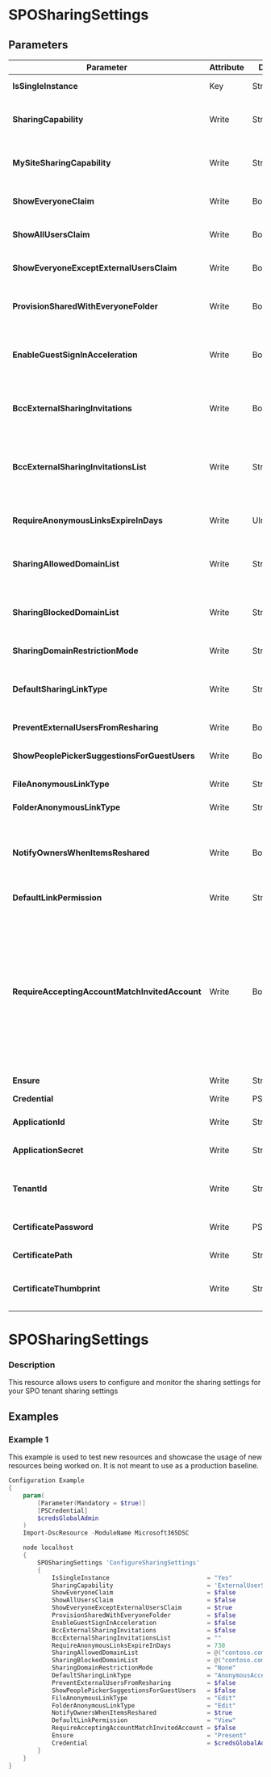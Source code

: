 ﻿# SPOSharingSettings

## Parameters

| Parameter | Attribute | DataType | Description | Allowed Values |
| --- | --- | --- | --- | --- |
| **IsSingleInstance** | Key | String | Specifies the resource is a single instance, the value must be 'Yes' |Yes|
| **SharingCapability** | Write | String | Configures anonymous link types for folders |ExistingExternalUserSharingOnly, ExternalUserAndGuestSharing, Disabled, ExternalUserSharingOnly|
| **MySiteSharingCapability** | Write | String | Configures sharing capability for mysite (onedrive) |ExistingExternalUserSharingOnly, ExternalUserAndGuestSharing, Disabled, ExternalUserSharingOnly|
| **ShowEveryoneClaim** | Write | Boolean | Enables the administrator to hide the Everyone claim in the People Picker. ||
| **ShowAllUsersClaim** | Write | Boolean | Enables the administrator to hide the All Users claim groups in People Picker. ||
| **ShowEveryoneExceptExternalUsersClaim** | Write | Boolean | Enables the administrator to hide the Everyone except external users claim in the People Picker. ||
| **ProvisionSharedWithEveryoneFolder** | Write | Boolean | Creates a Shared with Everyone folder in every user's new OneDrive for Business document library. ||
| **EnableGuestSignInAcceleration** | Write | Boolean | Accelerates guest-enabled site collections as well as member-only site collections when the SignInAccelerationDomain parameter is set. ||
| **BccExternalSharingInvitations** | Write | Boolean | When the feature is enabled, all external sharing invitations that are sent will blind copy the e-mail messages listed in the BccExternalSharingsInvitationList. ||
| **BccExternalSharingInvitationsList** | Write | String | Specifies a list of e-mail addresses to be BCC'd when the BCC for External Sharing feature is enabled.Multiple addresses can be specified by creating a comma separated list with no spaces. ||
| **RequireAnonymousLinksExpireInDays** | Write | UInt32 | Specifies all anonymous links that have been created (or will be created) will expire after the set number of days. ||
| **SharingAllowedDomainList** | Write | StringArray[] | Specifies a list of email domains that is allowed for sharing with the external collaborators. Entry values as an array of domains. ||
| **SharingBlockedDomainList** | Write | StringArray[] | Specifies a list of email domains that is blocked or prohibited for sharing with the external collaborators. Entry values as an array of domains. ||
| **SharingDomainRestrictionMode** | Write | String | Specifies the external sharing mode for domains. |None, AllowList, BlockList|
| **DefaultSharingLinkType** | Write | String | Lets administrators choose what type of link appears is selected in the 'Get a link' sharing dialog box in OneDrive for Business and SharePoint Online |None, Direct, Internal, AnonymousAccess|
| **PreventExternalUsersFromResharing** | Write | Boolean | Allow or deny external users re-sharing ||
| **ShowPeoplePickerSuggestionsForGuestUsers** | Write | Boolean | Enables the administrator to hide the guest users claim in the People Picker. ||
| **FileAnonymousLinkType** | Write | String | Configures anonymous link types for files |View, Edit|
| **FolderAnonymousLinkType** | Write | String | Configures anonymous link types for folders |View, Edit|
| **NotifyOwnersWhenItemsReshared** | Write | Boolean | When this parameter is set to $true and another user re-shares a document from a userâs OneDrive for Business, the OneDrive for Business owner is notified by e-mail. ||
| **DefaultLinkPermission** | Write | String | Specifies the link permission on the tenant level. |None, View, Edit|
| **RequireAcceptingAccountMatchInvitedAccount** | Write | Boolean | Ensures that an external user can only accept an external sharing invitation with an account matching the invited email address.Administrators who desire increased control over external collaborators should consider enabling this feature. False (default) - When a document is shared with an external user, bob@contoso.com, it can be accepted by any user with access to the invitation link in the original e-mail.True - User must accept this invitation with bob@contoso.com. ||
| **Ensure** | Write | String | Only accepted value is 'Present'. |Present, Absent|
| **Credential** | Write | PSCredential | Credentials of the account to authenticate with. ||
| **ApplicationId** | Write | String | Id of the Azure Active Directory application to authenticate with. ||
| **ApplicationSecret** | Write | String | Secret of the Azure Active Directory application to authenticate with. ||
| **TenantId** | Write | String | Name of the Azure Active Directory tenant used for authentication. Format contoso.onmicrosoft.com ||
| **CertificatePassword** | Write | PSCredential | Username can be made up to anything but password will be used for certificatePassword ||
| **CertificatePath** | Write | String | Path to certificate used in service principal usually a PFX file. ||
| **CertificateThumbprint** | Write | String | Thumbprint of the Azure Active Directory application's authentication certificate to use for authentication. ||


# SPOSharingSettings

### Description

This resource allows users to configure and monitor the sharing settings for
your SPO tenant sharing settings

## Examples

### Example 1

This example is used to test new resources and showcase the usage of new resources being worked on.
It is not meant to use as a production baseline.

```powershell
Configuration Example
{
    param(
        [Parameter(Mandatory = $true)]
        [PSCredential]
        $credsGlobalAdmin
    )
    Import-DscResource -ModuleName Microsoft365DSC

    node localhost
    {
        SPOSharingSettings 'ConfigureSharingSettings'
        {
            IsSingleInstance                           = "Yes"
            SharingCapability                          = 'ExternalUserSharingOnly'
            ShowEveryoneClaim                          = $false
            ShowAllUsersClaim                          = $false
            ShowEveryoneExceptExternalUsersClaim       = $true
            ProvisionSharedWithEveryoneFolder          = $false
            EnableGuestSignInAcceleration              = $false
            BccExternalSharingInvitations              = $false
            BccExternalSharingInvitationsList          = ""
            RequireAnonymousLinksExpireInDays          = 730
            SharingAllowedDomainList                   = @("contoso.com")
            SharingBlockedDomainList                   = @("contoso.com")
            SharingDomainRestrictionMode               = "None"
            DefaultSharingLinkType                     = "AnonymousAccess"
            PreventExternalUsersFromResharing          = $false
            ShowPeoplePickerSuggestionsForGuestUsers   = $false
            FileAnonymousLinkType                      = "Edit"
            FolderAnonymousLinkType                    = "Edit"
            NotifyOwnersWhenItemsReshared              = $true
            DefaultLinkPermission                      = "View"
            RequireAcceptingAccountMatchInvitedAccount = $false
            Ensure                                     = "Present"
            Credential                                 = $credsGlobalAdmin
        }
    }
}
```

